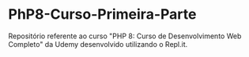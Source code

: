 # PhP8-Curso-Primeira-Parte
Repositório referente ao curso "PHP 8: Curso de Desenvolvimento Web Completo" da Udemy desenvolvido utilizando o Repl.it.
